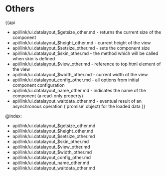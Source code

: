 Others
=======

{{api
- api/link/ui.datalayout_$getsize_other.md - returns the current size of the component
- api/link/ui.datalayout_$height_other.md - current height of the view
- api/link/ui.datalayout_$setsize_other.md - sets the component size
- api/link/ui.datalayout_$skin_other.md - the method which will be called when skin is defined
- api/link/ui.datalayout_$view_other.md - reference to top html element of the view
- api/link/ui.datalayout_$width_other.md - current width of the view
- api/link/ui.datalayout_config_other.md - all options from initial component configuration
- api/link/ui.datalayout_name_other.md - indicates the name of the component (a read-only property)
- api/link/ui.datalayout_waitdata_other.md - eventual result of an asynchronous operation ('promise' object) for the loaded data
}}

@index:
- api/link/ui.datalayout_$getsize_other.md
- api/link/ui.datalayout_$height_other.md
- api/link/ui.datalayout_$setsize_other.md
- api/link/ui.datalayout_$skin_other.md
- api/link/ui.datalayout_$view_other.md
- api/link/ui.datalayout_$width_other.md
- api/link/ui.datalayout_config_other.md
- api/link/ui.datalayout_name_other.md
- api/link/ui.datalayout_waitdata_other.md


